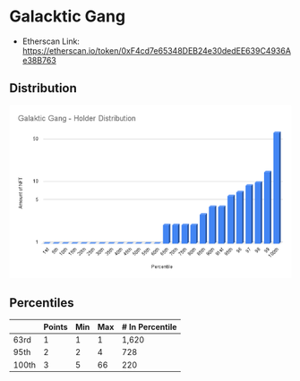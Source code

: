 # Galacktic Gang

- Etherscan Link: https://etherscan.io/token/0xF4cd7e65348DEB24e30dedEE639C4936Ae38B763

## Distribution 
![dist](../../../static/gg-dist.png)

## Percentiles 
| | Points | Min | Max | # In Percentile |
|--|--------|-----|-----|----------|
|63rd | 1 | 1 | 1  | 1,620
|95th | 2 | 2 | 4  | 728
|100th| 3 | 5 | 66 | 220